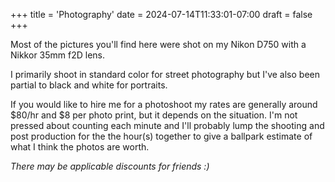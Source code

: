 +++
title = 'Photography'
date = 2024-07-14T11:33:01-07:00
draft = false
+++

Most of the pictures you'll find here were shot on my Nikon D750 with a Nikkor 35mm f2D lens.

I primarily shoot in standard color for street photography but I've also been partial to black and white for portraits. 

If you would like to hire me for a photoshoot my rates are generally around $80/hr and $8 per photo print, but it depends on the situation. I'm not pressed about counting each minute and I'll probably lump the shooting and post production for the the hour(s) together to give a ballpark estimate of what I think the photos are worth. 

_There may be applicable discounts for friends :)_
